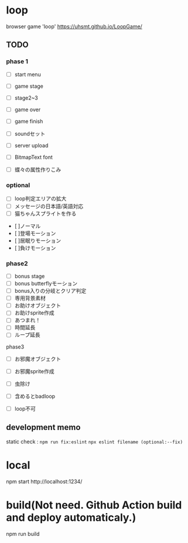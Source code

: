 # loop
browser game 'loop'
https://uhsmt.github.io/LoopGame/


## TODO
### phase 1
- [ ] start menu
- [ ] game stage
- [ ] stage2~3

- [ ] game over
- [ ] game finish
- [ ] soundセット
- [ ] server upload
- [ ] BitmapText font
- [ ] 蝶々の属性作りこみ


### optional
- [ ] loop判定エリアの拡大
- [ ] メッセージの日本語/英語対応
- [ ] 猫ちゃんスプライトを作る
 - [ ]ノーマル
 - [ ]登場モーション
 - [ ]居眠りモーション
 - [ ]負けモーション


### phase2
- [ ] bonus stage
 - [ ] bonus butterflyモーション
 - [ ] bonus入りの分岐とクリア判定
 - [ ] 専用背景素材
- [ ] お助けオブジェクト
 - [ ] お助けsprite作成
 - [ ] あつまれ！
 - [ ] 時間延長
 - [ ] ループ延長

phase3
- [ ] お邪魔オブジェクト
 - [ ] お邪魔sprite作成
 - [ ] 虫除け
 - [ ] 含めるとbadloop
 - [ ] loop不可



## development memo

static check :
`npm run fix:eslint`
`npx eslint filename (optional:--fix)`


# local
npm start
http://localhost:1234/

# build(Not need. Github Action build and deploy automaticaly.)
npm run build
